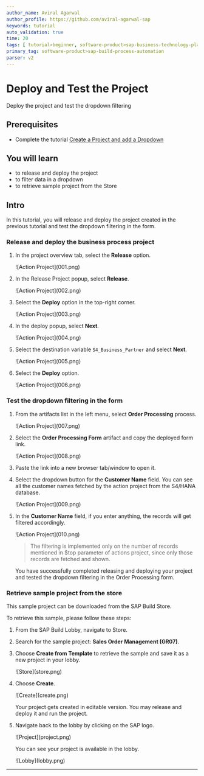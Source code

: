 ```yaml
---
author_name: Aviral Agarwal
author_profile: https://github.com/aviral-agarwal-sap
keywords: tutorial
auto_validation: true
time: 20
tags: [ tutorial>beginner, software-product>sap-business-technology-platform, tutorial>free-tier]
primary_tag: software-product>sap-build-process-automation
parser: v2
---
```


# Deploy and Test the Project
<!-- description --> Deploy the project and test the dropdown filtering

## Prerequisites
- Complete the tutorial [Create a Project and add a Dropdown](spa-dropdown-value-help-filtering)

## You will learn
- to release and deploy the project
- to filter data in a dropdown
- to retrieve sample project from the Store

## Intro
In this tutorial, you will release and deploy the project created in the previous tutorial and test the dropdown filtering in the form.

### Release and deploy the business process project

1. In the project overview tab, select the **Release** option.

    <!-- border -->![Action Project](001.png)

1.  In the Release Project popup, select **Release**.

    <!-- border -->![Action Project](002.png)

1.  Select the **Deploy** option in the top-right corner.

    <!-- border -->![Action Project](003.png)

1.  In the deploy popup, select **Next**.

    <!-- border -->![Action Project](004.png)

1.  Select the destination variable `S4_Business_Partner` and select **Next**.

    <!-- border -->![Action Project](005.png)

1.  Select the **Deploy** option.

    <!-- border -->![Action Project](006.png)

### Test the dropdown filtering in the form

1. From the artifacts list in the left menu, select **Order Processing** process.

    <!-- border -->![Action Project](007.png)

2. Select the **Order Processing Form** artifact and copy the deployed form link.

    <!-- border -->![Action Project](008.png)

3. Paste the link into a new browser tab/window to open it.

4. Select the dropdown button for the **Customer Name** field. You can see all the customer names fetched by the action project from the S4/HANA database.

    <!-- border -->![Action Project](009.png)

5. In the **Customer Name** field, if you enter anything, the records will get filtered accordingly.

    <!-- border -->![Action Project](010.png)

    > The filtering is implemented only on the number of records mentioned in $top parameter of actions project, since only those records are fetched and shown. 

    You have successfully completed releasing and deploying your project and tested the dropdown filtering in the Order Processing form.

    
### Retrieve sample project from the store

This sample project can be downloaded from the SAP Build Store.

To retrieve this sample, please follow these steps:
    
1. From the SAP Build Lobby, navigate to Store.
   
2. Search for the sample project: **Sales Order Management (GR07)**.
   
3. Choose **Create from Template** to retrieve the sample and save it as a new project in your lobby.

    <!-- border -->![Store](store.png)

4. Choose **Create**.

    <!-- border -->![Create](create.png)

    Your project gets created in editable version. You may release and deploy it and run the project.
    
5. Navigate back to the lobby by clicking on the SAP logo.
  
    <!-- border -->![Project](project.png)

    You can see your project is available in the lobby.
  
    <!-- border -->![Lobby](lobby.png)

---

